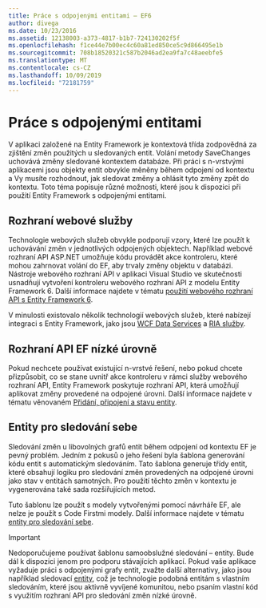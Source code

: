 ```yaml
---
title: Práce s odpojenými entitami – EF6
author: divega
ms.date: 10/23/2016
ms.assetid: 12138003-a373-4817-b1b7-724130202f5f
ms.openlocfilehash: f1ce44e7b00ec4c60a81ed850ce5c9d866495e1b
ms.sourcegitcommit: 708b18520321c587b2046ad2ea9fa7c48aeebfe5
ms.translationtype: MT
ms.contentlocale: cs-CZ
ms.lasthandoff: 10/09/2019
ms.locfileid: "72181759"
---
```

# <a name="working-with-disconnected-entities"></a>Práce s odpojenými entitami
V aplikaci založené na Entity Framework je kontextová třída zodpovědná za zjištění změn použitých u sledovaných entit. Volání metody SaveChanges uchovává změny sledované kontextem databáze. Při práci s n-vrstvými aplikacemi jsou objekty entit obvykle měněny během odpojení od kontextu a Vy musíte rozhodnout, jak sledovat změny a ohlásit tyto změny zpět do kontextu. Toto téma popisuje různé možnosti, které jsou k dispozici při použití Entity Framework s odpojenými entitami.   

## <a name="web-service-frameworks"></a>Rozhraní webové služby

Technologie webových služeb obvykle podporují vzory, které lze použít k uchovávání změn v jednotlivých odpojených objektech. Například webové rozhraní API ASP.NET umožňuje kódu provádět akce kontroleru, které mohou zahrnovat volání do EF, aby trvaly změny objektu v databázi. Nástroje webového rozhraní API v aplikaci Visual Studio ve skutečnosti usnadňují vytvoření kontroleru webového rozhraní API z modelu Entity Framework 6. Další informace najdete v tématu [použití webového rozhraní API s Entity Framework 6](https://docs.microsoft.com/aspnet/web-api/overview/data/using-web-api-with-entity-framework/).   

V minulosti existovalo několik technologií webových služeb, které nabízejí integraci s Entity Framework, jako jsou [WCF Data Services](https://docs.microsoft.com/dotnet/framework/data/wcf/create-a-data-service-using-an-adonet-ef-data-wcf) a [RIA služby](https://docs.microsoft.com/previous-versions/dotnet/wcf-ria/ee707344(v=vs.91)).

## <a name="low-level-ef-apis"></a>Rozhraní API EF nízké úrovně

Pokud nechcete používat existující n-vrstvé řešení, nebo pokud chcete přizpůsobit, co se stane uvnitř akce kontroleru v rámci služby webového rozhraní API, Entity Framework poskytuje rozhraní API, která umožňují aplikovat změny provedené na odpojené úrovni. Další informace najdete v tématu věnovaném [Přidání, připojení a stavu entity](~/ef6/saving/change-tracking/entity-state.md).  

## <a name="self-tracking-entities"></a>Entity pro sledování sebe  

Sledování změn u libovolných grafů entit během odpojení od kontextu EF je pevný problém. Jedním z pokusů o jeho řešení byla šablona generování kódu entit s automatickým sledováním. Tato šablona generuje třídy entit, které obsahují logiku pro sledování změn provedených na odpojené úrovni jako stav v entitách samotných. Pro použití těchto změn v kontextu je vygenerována také sada rozšiřujících metod.

Tuto šablonu lze použít s modely vytvořenými pomocí návrháře EF, ale nelze je použít s Code Firstmi modely. Další informace najdete v tématu [entity pro sledování sebe](self-tracking-entities/index.md).  

> [!IMPORTANT]
> Nedoporučujeme používat šablonu samoobslužné sledování – entity. Bude dál k dispozici jenom pro podporu stávajících aplikací. Pokud vaše aplikace vyžaduje práci s odpojenými grafy entit, zvažte další alternativy, jako jsou například sledovací [entity](https://trackableentities.github.io/), což je technologie podobná entitám s vlastním sledováním, které jsou aktivně vyvíjené komunitou, nebo psaním vlastní kód s využitím rozhraní API pro sledování změn nízké úrovně.
